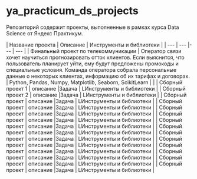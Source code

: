 # ya_practicum_ds_projects
Репозиторий содержит проекты, выполненные в рамках курса Data Science  от Яндекс Практикум.

| Название проекта | Описание | Инструменты и библиотеки |
| --- | --- |--- | --- |
| Финальный проект по телекоммуникации | Оператор связи хочет научиться прогнозировать отток клиентов. Если выяснится, что пользователь планирует уйти, ему будут предложены промокоды и специальные условия. Команда оператора собрала персональные данные о некоторых клиентах, информацию об их тарифах и договорах. | Python, Pandas, Numpy, Matplotlib, Seaborn, ScikitLearn |  |
| Сборный проект 1 | описание |Задача | LИнструменты и библиотеки |
| Сборный проект 2 | описание |Задача | LИнструменты и библиотеки |
| Сборный проект | описание |Задача | LИнструменты и библиотеки |
| Сборный проект | описание |Задача | LИнструменты и библиотеки |
| Сборный проект | описание |Задача | LИнструменты и библиотеки |
| Сборный проект | описание |Задача | LИнструменты и библиотеки |
| Сборный проект | описание |Задача | LИнструменты и библиотеки |
| Сборный проект | описание |Задача | LИнструменты и библиотеки |
| Сборный проект | описание |Задача | LИнструменты и библиотеки |
| Сборный проект | описание |Задача | LИнструменты и библиотеки |
| Сборный проект | описание |Задача | LИнструменты и библиотеки |
| Сборный проект | описание |Задача | LИнструменты и библиотеки |
| Сборный проект | описание |Задача | LИнструменты и библиотеки |
| Сборный проект | описание |Задача | LИнструменты и библиотеки |
